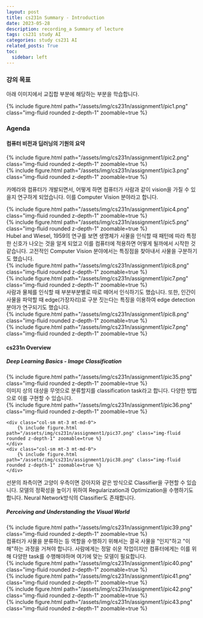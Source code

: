 ```yaml
---
layout: post
title: cs231n Summary - Introduction
date: 2023-05-28
description: recording_a Summary of lecture
tags: cs231 study AI
categories: study cs231 AI
related_posts: True
toc:
  sidebar: left
---
```


### 강의 목표

아래 이미지에서 교집합 부분에 해당하는 부분을 학습합니다.

<div class="row mt-3">
    <div class="col-sm mt-3 mt-md-0">
        {% include figure.html path="/assets/img/cs231n/assignment1/pic1.png" class="img-fluid rounded z-depth-1" zoomable=true %}
    </div>
    
</div>


### Agenda
#### 컴퓨터 비전과 딥러닝의 기원의 요약

<div class="row mt-3">
    <div class="col-sm mt-3 mt-md-0">
        {% include figure.html path="/assets/img/cs231n/assignment1/pic2.png" class="img-fluid rounded z-depth-1" zoomable=true %}
    </div>
    <div class="col-sm mt-3 mt-md-0">
        {% include figure.html path="/assets/img/cs231n/assignment1/pic3.png" class="img-fluid rounded z-depth-1" zoomable=true %}
    </div>
</div>

카메라와 컴퓨터가 개발되면서, 어떻게 하면 컴퓨터가 사람과 같이 vision을 가질 수 있을지 연구하게 되었습니다.
이를 Computer Vision 분야라고 합니다.

<div class="row mt-3">
    <div class="col-sm mt-3 mt-md-0">
        {% include figure.html path="/assets/img/cs231n/assignment1/pic4.png" class="img-fluid rounded z-depth-1" zoomable=true %}
    </div>
    <div class="col-sm mt-3 mt-md-0">
        {% include figure.html path="/assets/img/cs231n/assignment1/pic5.png" class="img-fluid rounded z-depth-1" zoomable=true %}
    </div>
</div>
Hubel and Wiesel, 1959의 연구를 보면 생명체가 사물을 인식할 때 패턴에 따라 특정한 신호가 나오는 것을
알게 되었고 이를 컴퓨터에 적용하면 어떻게 될까에서 시작한 것 같습니다. 고전적인 Computer Vision
분야에서는 특징점을 찾아내서 사물을 구분하기도 했습니다.

<div class="row mt-3">
    <div class="col-sm mt-3 mt-md-0">
        {% include figure.html path="/assets/img/cs231n/assignment1/pic8.png" class="img-fluid rounded z-depth-1" zoomable=true %}
    </div>
    <div class="col-sm mt-3 mt-md-0">
        {% include figure.html path="/assets/img/cs231n/assignment1/pic7.png" class="img-fluid rounded z-depth-1" zoomable=true %}
    </div>
</div>
사람과 물체를 인식할 때 부분부분별로 따로 떼어서 인식하기도 했습니다. 또한, 인간이 사물을 파악할 때 edge(가장자리)로 구분 짓는다는 특징을 이용하여 edge detection 분야가 연구되기도 했습니다.

<div class="row mt-3">
    <div class="col-sm mt-3 mt-md-0">
        {% include figure.html path="/assets/img/cs231n/assignment1/pic8.png" class="img-fluid rounded z-depth-1" zoomable=true %}
    </div>
    <div class="col-sm mt-3 mt-md-0">
        {% include figure.html path="/assets/img/cs231n/assignment1/pic7.png" class="img-fluid rounded z-depth-1" zoomable=true %}
    </div>
</div>


#### cs231n Overview

##### Deep Learning Basics - Image Classification
<div class="row mt-3">
    <div class="col-sm mt-3 mt-md-0">
        {% include figure.html path="/assets/img/cs231n/assignment1/pic35.png" class="img-fluid rounded z-depth-1" zoomable=true %}
    </div>
</div>
이미지 상의 대상을 무엇으로 분류할지를 classification task라고 합니다. 다양한 방법으로 이를 구현할 수 있습니다.

<div class="row mt-3">
    <div class="col-sm mt-3 mt-md-0">
        {% include figure.html path="/assets/img/cs231n/assignment1/pic36.png" class="img-fluid rounded z-depth-1" zoomable=true %}
    </div>
    
    <div class="col-sm mt-3 mt-md-0">
        {% include figure.html path="/assets/img/cs231n/assignment1/pic37.png" class="img-fluid rounded z-depth-1" zoomable=true %}
    </div>
    <div class="col-sm mt-3 mt-md-0">
        {% include figure.html path="/assets/img/cs231n/assignment1/pic38.png" class="img-fluid rounded z-depth-1" zoomable=true %}
    </div>
</div>

선분의 좌측이면 고양이 우측이면 강아지와 같은 방식으로 Classifier을 구현할 수 있습니다. 모델의 정확성을 높이기 위하여 Regularization과 Optimization을 수행하기도 합니다. Neural Network방식의 Classifier도 존재합니다.

##### Perceiving and Understanding the Visual World

<div class="row mt-3">
    <div class="col-sm mt-3 mt-md-0">
        {% include figure.html path="/assets/img/cs231n/assignment1/pic39.png" class="img-fluid rounded z-depth-1" zoomable=true %}
    </div>
</div>
컴퓨터가 사물을 분류하는 등 역할을 수행하기 위해서는 결국 사물을 "인지"하고 "이해"하는 과정을 거쳐야 합니다.
사람에게는 정말 쉬운 작업이지만 컴퓨터에게는 이를 위해 다양한 task를 수행해야하며 여기에 맞는 모델이 필요합니다.


<div class="row mt-3">
    <div class="col-sm mt-3 mt-md-0">
        {% include figure.html path="/assets/img/cs231n/assignment1/pic40.png" class="img-fluid rounded z-depth-1" zoomable=true %}
    </div>
    <div class="col-sm mt-3 mt-md-0">
        {% include figure.html path="/assets/img/cs231n/assignment1/pic41.png" class="img-fluid rounded z-depth-1" zoomable=true %}
    </div>
</div>


<div class="row mt-3">
    <div class="col-sm mt-3 mt-md-0">
        {% include figure.html path="/assets/img/cs231n/assignment1/pic42.png" class="img-fluid rounded z-depth-1" zoomable=true %}
    </div>
    <div class="col-sm mt-3 mt-md-0">
        {% include figure.html path="/assets/img/cs231n/assignment1/pic43.png" class="img-fluid rounded z-depth-1" zoomable=true %}
    </div>
</div>
